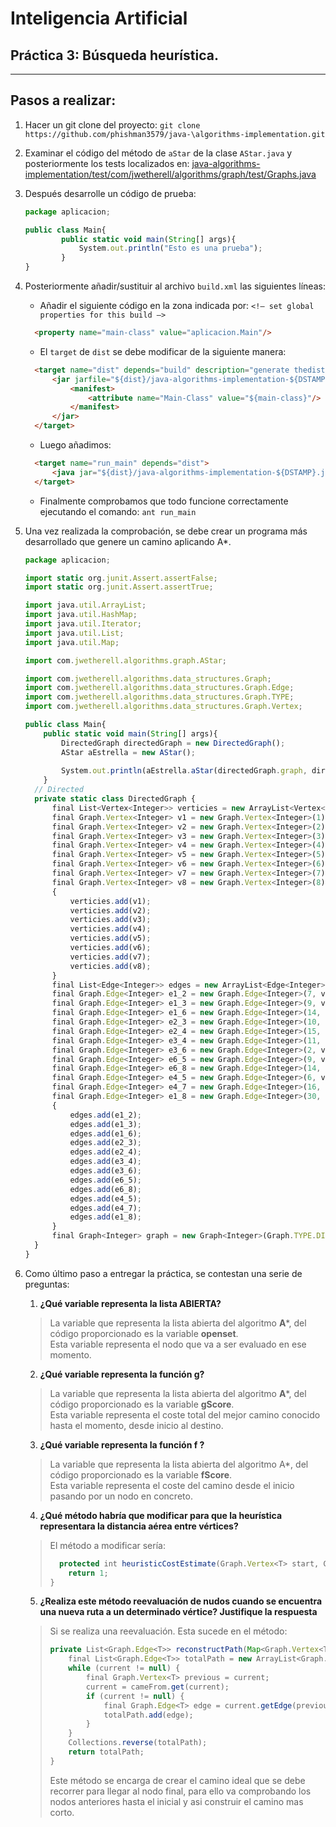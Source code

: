 # Inteligencia Artificial

## Práctica 3: Búsqueda heurística. 
___
## Pasos a realizar:

1. Hacer un git clone del proyecto: `git clone https://github.com/phishman3579/java-\algorithms-implementation.git`
2. Examinar el código del método de `aStar` de la clase `AStar.java` y posteriormente los tests localizados en: [java-algorithms-implementation/test/com/jwetherell/algorithms/graph/test/Graphs.java]()
3. Después desarrolle un código de prueba:

    ~~~javascript
    package aplicacion;
    
    public class Main{
            public static void main(String[] args){
                System.out.println("Esto es una prueba");
            }
    }
    ~~~
   
4. Posteriormente añadir/sustituir al archivo `build.xml` las siguientes líneas:
   - Añadir el siguiente código en la zona indicada por: `<!– set global properties for this build –>`
   ~~~html
     <property name="main-class" value="aplicacion.Main"/>
   ~~~
   - El `target` de `dist` se debe modificar de la siguiente manera:
   ~~~html
     <target name="dist" depends="build" description="generate thedistribution">
         <jar jarfile="${dist}/java-algorithms-implementation-${DSTAMP}.jar"basedir="${build}">
             <manifest>
                 <attribute name="Main-Class" value="${main-class}"/>
             </manifest>
         </jar>
     </target>
   ~~~
   - Luego añadimos:
   ~~~html
     <target name="run_main" depends="dist">
         <java jar="${dist}/java-algorithms-implementation-${DSTAMP}.jar"fork="true"/>
     </target>
   ~~~
   - Finalmente comprobamos que todo funcione correctamente ejecutando el comando: `ant run_main`
   

5. Una vez realizada la comprobación, se debe crear un programa más desarrollado que genere un camino 
     aplicando A*.

   ~~~javascript
   package aplicacion;
   
   import static org.junit.Assert.assertFalse;
   import static org.junit.Assert.assertTrue;
   
   import java.util.ArrayList;
   import java.util.HashMap;
   import java.util.Iterator;
   import java.util.List;
   import java.util.Map;
   
   import com.jwetherell.algorithms.graph.AStar;
   
   import com.jwetherell.algorithms.data_structures.Graph;
   import com.jwetherell.algorithms.data_structures.Graph.Edge;
   import com.jwetherell.algorithms.data_structures.Graph.TYPE;
   import com.jwetherell.algorithms.data_structures.Graph.Vertex;

   public class Main{
       public static void main(String[] args){
           DirectedGraph directedGraph = new DirectedGraph();
           AStar aEstrella = new AStar();
         
           System.out.println(aEstrella.aStar(directedGraph.graph, directedGraph.v1, directedGraph.v5));
       }
     // Directed
     private static class DirectedGraph {
         final List<Vertex<Integer>> verticies = new ArrayList<Vertex<Integer>>();
         final Graph.Vertex<Integer> v1 = new Graph.Vertex<Integer>(1);
         final Graph.Vertex<Integer> v2 = new Graph.Vertex<Integer>(2);
         final Graph.Vertex<Integer> v3 = new Graph.Vertex<Integer>(3);
         final Graph.Vertex<Integer> v4 = new Graph.Vertex<Integer>(4);
         final Graph.Vertex<Integer> v5 = new Graph.Vertex<Integer>(5);
         final Graph.Vertex<Integer> v6 = new Graph.Vertex<Integer>(6);
         final Graph.Vertex<Integer> v7 = new Graph.Vertex<Integer>(7);
         final Graph.Vertex<Integer> v8 = new Graph.Vertex<Integer>(8);
         {
             verticies.add(v1);
             verticies.add(v2);
             verticies.add(v3);
             verticies.add(v4);
             verticies.add(v5);
             verticies.add(v6);
             verticies.add(v7);
             verticies.add(v8);
         }
         final List<Edge<Integer>> edges = new ArrayList<Edge<Integer>>();
         final Graph.Edge<Integer> e1_2 = new Graph.Edge<Integer>(7, v1, v2);
         final Graph.Edge<Integer> e1_3 = new Graph.Edge<Integer>(9, v1, v3);
         final Graph.Edge<Integer> e1_6 = new Graph.Edge<Integer>(14, v1, v6);
         final Graph.Edge<Integer> e2_3 = new Graph.Edge<Integer>(10, v2, v3);
         final Graph.Edge<Integer> e2_4 = new Graph.Edge<Integer>(15, v2, v4);
         final Graph.Edge<Integer> e3_4 = new Graph.Edge<Integer>(11, v3, v4);
         final Graph.Edge<Integer> e3_6 = new Graph.Edge<Integer>(2, v3, v6);
         final Graph.Edge<Integer> e6_5 = new Graph.Edge<Integer>(9, v6, v5);
         final Graph.Edge<Integer> e6_8 = new Graph.Edge<Integer>(14, v6, v8);
         final Graph.Edge<Integer> e4_5 = new Graph.Edge<Integer>(6, v4, v5);
         final Graph.Edge<Integer> e4_7 = new Graph.Edge<Integer>(16, v4, v7);
         final Graph.Edge<Integer> e1_8 = new Graph.Edge<Integer>(30, v1, v8);
         {
             edges.add(e1_2);
             edges.add(e1_3);
             edges.add(e1_6);
             edges.add(e2_3);
             edges.add(e2_4);
             edges.add(e3_4);
             edges.add(e3_6);
             edges.add(e6_5);
             edges.add(e6_8);
             edges.add(e4_5);
             edges.add(e4_7);
             edges.add(e1_8);
         }
         final Graph<Integer> graph = new Graph<Integer>(Graph.TYPE.DIRECTED, verticies, edges);
     }
   }
   ~~~

6. Como último paso a entregar la práctica, se contestan una serie de preguntas:
   1. **¿Qué variable representa la lista ABIERTA?**
   > La variable que representa la lista abierta del algoritmo **A***, del código proporcionado es la variable **openset**.   
   > Esta variable representa el nodo que va a ser evaluado en ese momento.
   2. **¿Qué variable representa la función g?**
   > La variable que representa la lista abierta del algoritmo **A***, del código proporcionado es la variable **gScore**.  
   > Esta variable representa el coste total del mejor camino conocido hasta el momento, desde inicio al destino.
   3. **¿Qué variable representa la función f ?**
   > La variable que representa la lista abierta del algoritmo A*, del código proporcionado es la variable **fScore**.  
   > Esta variable representa el coste del camino desde el inicio pasando por un nodo en concreto. 
   4. **¿Qué método habría que modificar para que la heurística representara la distancia aérea entre vértices?**
   > El método a modificar sería:
   >~~~javascript
   >   protected int heuristicCostEstimate(Graph.Vertex<T> start, Graph.Vertex<T> goal) {
   >     return 1;
   > }
   >~~~ 
   5. **¿Realiza este método reevaluación de nudos cuando se encuentra una nueva ruta a un determinado vértice? Justifique la respuesta**
   > Si se realiza una reevaluación. Esta sucede en el método:
   > ~~~javascript
   > private List<Graph.Edge<T>> reconstructPath(Map<Graph.Vertex<T>,Graph.Vertex<T>> cameFrom, Graph.Vertex<T> current) {
   >     final List<Graph.Edge<T>> totalPath = new ArrayList<Graph.Edge<T>>();
   >     while (current != null) {
   >         final Graph.Vertex<T> previous = current;
   >         current = cameFrom.get(current);
   >         if (current != null) {
   >             final Graph.Edge<T> edge = current.getEdge(previous);
   >             totalPath.add(edge);
   >         }
   >     }
   >     Collections.reverse(totalPath);
   >     return totalPath;
   > }
   > ~~~
   > Este método se encarga de crear el camino ideal que se debe recorrer para llegar al nodo final, para ello va comprobando 
   > los nodos anteriores hasta el inicial y asi construir el camino mas corto.
